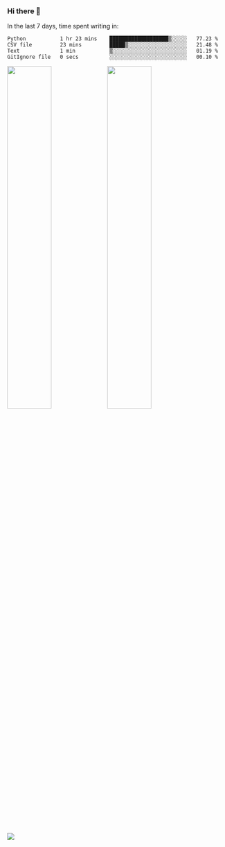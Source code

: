 ### Hi there 👋

In the last 7 days, time spent writing in:

<!--START_SECTION:waka-->

```text
Python           1 hr 23 mins    ███████████████████▒░░░░░   77.23 %
CSV file         23 mins         █████▒░░░░░░░░░░░░░░░░░░░   21.48 %
Text             1 min           ▒░░░░░░░░░░░░░░░░░░░░░░░░   01.19 %
GitIgnore file   0 secs          ░░░░░░░░░░░░░░░░░░░░░░░░░   00.10 %
```

<!--END_SECTION:waka-->

<img src="https://wakatime.com/share/@jimtje/5d0c92de-08f8-4a72-8f2f-6a9693d1e318.svg" width=45% height=45%> <img src="https://wakatime.com/share/@jimtje/501498ae-bda5-4da7-a89d-b40bcdd5556d.svg" width=45% height=45%>

![](https://hit.yhype.me/github/profile?user_id=43537315)
